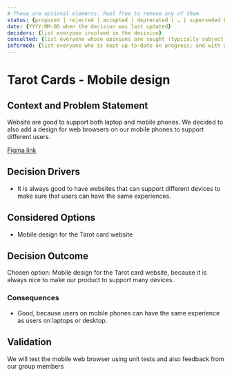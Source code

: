 ```yaml
---
# These are optional elements. Feel free to remove any of them.
status: {proposed | rejected | accepted | deprecated | … | superseded by [ADR-0005](0005-example.md)}
date: {YYYY-MM-DD when the decision was last updated}
deciders: {list everyone involved in the decision}
consulted: {list everyone whose opinions are sought (typically subject-matter experts); and with whom there is a two-way communication}
informed: {list everyone who is kept up-to-date on progress; and with whom there is a one-way communication}
---
```

# Tarot Cards - Mobile design

## Context and Problem Statement

Website are good to support both laptop and mobile phones. We decided to also add a design for web browsers on our mobile phones to support different users.

[Figma link](https://www.figma.com/file/MUj9oyD4QRYa4ufOhUbjKL/Untitled?type=design&t=9ywHi5FtJMCn0DGD-1)
<!-- This is an optional element. Feel free to remove. -->
## Decision Drivers

* It is always good to have websites that can support different devices to make sure that users can have the same experiences. 


## Considered Options

* Mobile design for the Tarot card website

## Decision Outcome

Chosen option: Mobile design for the Tarot card website, because
it is always nice to make our product to support many devices.

<!-- This is an optional element. Feel free to remove. -->
### Consequences

* Good, because users on mobile phones can have the same experience as users on laptops or desktop.


## Validation

We will test the mobile web browser using unit tests and also feedback from our group members

